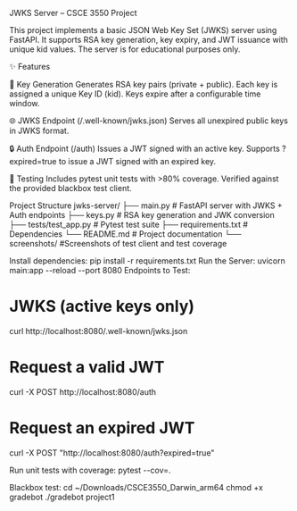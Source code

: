 JWKS Server – CSCE 3550 Project

This project implements a basic JSON Web Key Set (JWKS) server using FastAPI.
It supports RSA key generation, key expiry, and JWT issuance with unique kid values.
The server is for educational purposes only.

✨ Features

🔑 Key Generation
Generates RSA key pairs (private + public).
Each key is assigned a unique Key ID (kid).
Keys expire after a configurable time window.

🌐 JWKS Endpoint (/.well-known/jwks.json)
Serves all unexpired public keys in JWKS format.

🔒 Auth Endpoint (/auth)
Issues a JWT signed with an active key.
Supports ?expired=true to issue a JWT signed with an expired key.

🧪 Testing
Includes pytest unit tests with >80% coverage.
Verified against the provided blackbox test client.

Project Structure
jwks-server/
├── main.py            # FastAPI server with JWKS + Auth endpoints
├── keys.py            # RSA key generation and JWK conversion
├── tests/test_app.py  # Pytest test suite
├── requirements.txt   # Dependencies
└── README.md          # Project documentation
└── screenshots/       #Screenshots of test client and test coverage

Install dependencies: pip install -r requirements.txt
Run the Server: uvicorn main:app --reload --port 8080
Endpoints to Test: 
# JWKS (active keys only)
curl http://localhost:8080/.well-known/jwks.json

# Request a valid JWT
curl -X POST http://localhost:8080/auth

# Request an expired JWT
curl -X POST "http://localhost:8080/auth?expired=true"

Run unit tests with coverage: pytest --cov=.

Blackbox test: 
cd ~/Downloads/CSCE3550_Darwin_arm64
chmod +x gradebot
./gradebot project1
